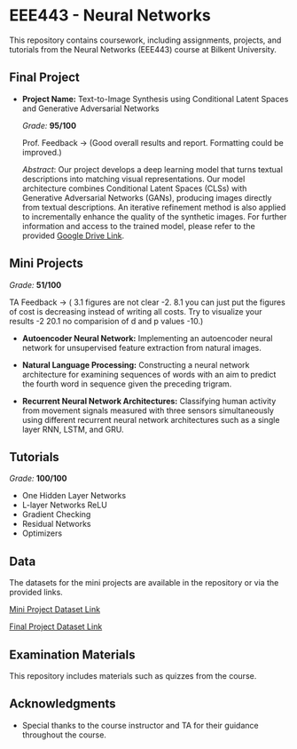 # EEE443 - Neural Networks

This repository contains coursework, including assignments, projects, and tutorials from the Neural Networks (EEE443) course at Bilkent University. 

## Final Project

- **Project Name:** Text-to-Image Synthesis using Conditional Latent Spaces and Generative Adversarial Networks

  _Grade:_ **95/100**
  
  Prof. Feedback -> (Good overall results and report. Formatting could be improved.)

  _Abstract_: Our project develops a deep learning model that turns textual descriptions into matching visual representations. Our model architecture combines Conditional Latent Spaces (CLSs) with Generative Adversarial Networks (GANs), producing images directly from textual descriptions. An iterative refinement method is also applied to incrementally enhance the quality of the synthetic images. For further information and access to the trained model, please refer to the provided [Google Drive Link](https://drive.google.com/file/d/1z-IR_WorbH6grMTZ_Zi2MUNRDrveD3pQ/view?usp=sharing).

## Mini Projects

  _Grade:_ **51/100**
  
  TA Feedback -> ( 3.1 figures are not clear -2. 8.1 you can just put the figures of cost is decreasing instead of writing all costs. Try to visualize your results -2 20.1 no comparision of d and p values -10.)

- **Autoencoder Neural Network:** Implementing an autoencoder neural network for unsupervised feature extraction from natural images.

- **Natural Language Processing:** Constructing a neural network architecture for examining sequences of words with an aim to predict the fourth word in sequence given the preceding trigram.

- **Recurrent Neural Network Architectures:** Classifying human activity from movement signals measured with three sensors simultaneously using different recurrent neural network architectures such as a single layer RNN, LSTM, and GRU.

## Tutorials

  _Grade:_ **100/100**

- One Hidden Layer Networks
- L-layer Networks ReLU
- Gradient Checking
- Residual Networks
- Optimizers

## Data

The datasets for the mini projects are available in the repository or via the provided links.

[Mini Project Dataset Link](https://drive.google.com/drive/folders/1fpFzsOMizqp0xsRsqM5EphuwiCvzxVK6?usp=sharing)

[Final Project Dataset Link](https://drive.google.com/file/d/1NMHaKvp47AbVXWb_wpJSzZlwJ6mL9WB1/view?usp=sharing)

## Examination Materials

This repository includes materials such as quizzes from the course.

## Acknowledgments

- Special thanks to the course instructor and TA for their guidance throughout the course.
